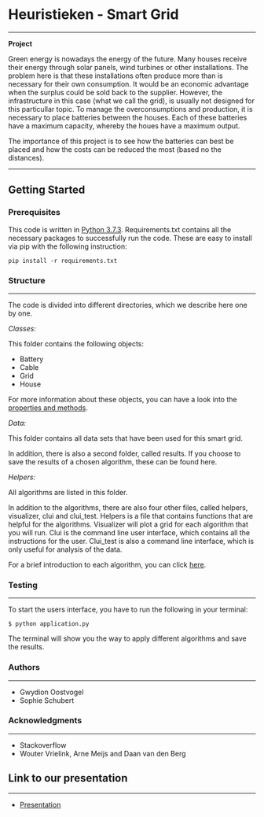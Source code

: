 # Heuristieken - Smart Grid
---
**Project**

Green energy is nowadays the energy of the future. Many houses receive their energy through solar panels, wind turbines or other installations. The problem here is that these installations often produce more than is necessary for their own consumption. It would be an economic advantage when the surplus could be sold back to the supplier. However, the infrastructure in this case (what we call the grid), is usually not designed for this particullar topic. To manage the overconsumptions and production, it is necessary to place batteries between the houses. Each of these batteries have a maximum capacity, whereby the houes have a maximum output.

The importance of this project is to see how the batteries can best be placed and how the costs can be reduced the most (based no the distances).

---

**Getting Started**
---
### Prerequisites

This code is written in [Python 3.7.3](https://www.python.org/downloads/). Requirements.txt contains all the necessary packages to successfully run the code. These are easy to install via pip with the following instruction:

````
pip install -r requirements.txt
````
### Structure

---

The code is divided into different directories, which we describe here one by one.

*Classes:*


This folder contains the following objects:
- Battery
- Cable
- Grid
- House

For more information about these objects, you can have a look into the [properties and methods](https://github.com/Gwyd10n/Smart_grid/blob/master/classes/README.md).

*Data:*

This folder contains all data sets that have been used for this smart grid.

In addition, there is also a second folder, called results. If you choose to save the results of a chosen algorithm, these can be found here.

*Helpers:*

All algorithms are listed in this folder.

In addition to the algorithms, there are also four other files, called helpers, visualizer, clui and clui_test. Helpers is a file that contains functions that are helpful for the algorithms. Visualizer will plot a grid for each algorithm that you will run. Clui is the command line user interface, which contains all the instructions for the user. Clui_test is also a command line interface, which is only useful for analysis of the data.

For a brief introduction to each algorithm, you can click [here](https://github.com/Gwyd10n/Smart_grid/blob/master/helpers/README.md).

### Testing

---

To start the users interface, you have to run the following in your terminal:

```
$ python application.py
```
The terminal will show you the way to apply different algorithms and save the results.


### Authors

---

- Gwydion Oostvogel
- Sophie Schubert

### Acknowledgments

---

- Stackoverflow
- Wouter Vrielink, Arne Meijs and Daan van den Berg

## Link to our presentation 

---

- [Presentation](https://docs.google.com/presentation/d/1noBIOGgSZFWDhZvnRGsknOYGbtNCY_rgCb2i4COCsa0/edit?usp=sharing)
